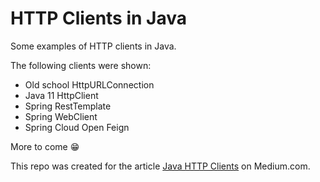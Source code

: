 # HTTP Clients in Java

Some examples of HTTP clients in Java.

The following clients were shown:

+ Old school HttpURLConnection
+ Java 11 HttpClient
+ Spring RestTemplate
+ Spring WebClient
+ Spring Cloud Open Feign

More to come 😁

This repo was created for the article [Java HTTP Clients](https://medium.com/@archimedes.fagundes/java-http-clients-as-v%C3%A1rias-formas-de-chamar-uma-api-rest-em-java-92a771fa3403) on Medium.com.
